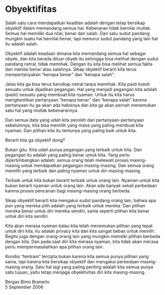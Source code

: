 # Obyektifitas

Salah satu cara mendapatkan keadilan adalah dengan tetap bersikap obyektif dalam memandang semua hal. Kebenaran tidak bernilai mutlak. Semua hal memiliki dua nilai; benar dan salah. Dari satu sudut pandang mungkin suatu hal bernilai benar, tapi menurut sudut pandang yang lain hal itu adalah salah.

Obyektif adalah keadaan dimana kita memandang semua hal sebagai obyek, dan kita berada diluar obyek itu sehingga bisa melihat dengan sudut pandang netral, tidak memihak. Dengan itu kita bisa melihat semua fakta dan menilai benar atau salahnya. Sikap obyektif berarti kita terus mempertanyakan “kenapa benar” dan “kenapa salah”.

Jelas kita ga bisa terus bersikap netral tanpa memihak. Kita pasti butuh sesuatu untuk dijadikan pegangan. Hal yang menjadi pegangan kita adalah (pasti) sesuatu yang membuat kita nyaman. Untuk itu kita harus menghentikan pertanyaan “kenapa benar” dan “kenapa salah” karena pertanyaan itu ga akan ada habisnya dan kita ga akan pernah menemukan satu hal yang mutlak kebenarannya. 

Dari semua data yang udah kita peroleh dari pertanyaan-pertanyaan sebelumnya, kita bisa memilih yang mana yang paling membuat kita nyaman. Dan pilihan kita itu tentunya yang paling baik untuk kita.

Berarti kita ga obyektif dong?

Bukan gitu. Kita udah punya pegangan yang terbaik untuk kita. Dan pegangan itu adalah yang paling benar untuk kita. Yang perlu dipertimbangkan adalah: semua orang telah melewati proses masing-masing untuk mendapatkan pegangan masing-masing. Dan semua orang memilih yang terbaik dan paling nyaman untuk diri masing-masing. 

Terbaik untuk kita bukan berarti terbaik untuk orang lain. Nyaman untuk kita bukan berarti nyaman untuk orang lain. Akan ada banyak sekali perbedaan karena proses pencarian bagi masing-masing orang berbeda.

Sikap obyektif berarti kita mengakui sudut pandang orang lain, bahwa apa pun yang mereka pilih adalah yang terbaik untuk mereka. Dan pilihan mereka benar untuk diri mereka sendiri, sama seperti pilihan kita benar untuk diri kita sendiri. 

Kita akan merasa nyaman kalau kita telah menemukan pilihan yang tepat untuk diri kita, itu adalah privacy kita dan kita sangat bebas untuk memlih. Begitu juga dengan orang-orang lain yang mungkin memiliki pilihan berbeda dengan kita. Dan pada saat diri kita merasa nyaman, kita tidak akan merasa perlu mempermasalahkan apa pilihan orang lain.

Kondisi “tentram” tercipta bukan karena kita semua punya pilihan yang sama, tapi karena kita bersikap obyektif dan mengakui perbedaan masing-masing orang. Satu hal lagi yang paling penting adalah kita semua punya satu tujuan, yaitu tetap menjaga obyektivitas diri kita masing-masing.

Bergas Bimo Branarto  
5 September 2006
